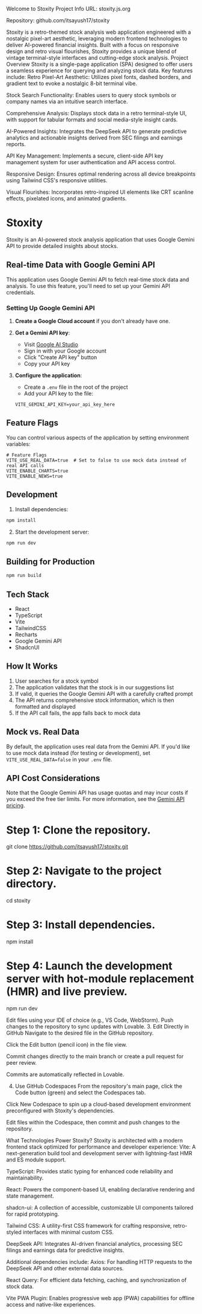 Welcome to Stoxity
Project Info
URL: stoxity.js.org

Repository: github.com/itsayush17/stoxity

Stoxity is a retro-themed stock analysis web application engineered with a nostalgic pixel-art aesthetic, leveraging modern frontend technologies to deliver AI-powered financial insights. Built with a focus on responsive design and retro visual flourishes, Stoxity provides a unique blend of vintage terminal-style interfaces and cutting-edge stock analysis.
Project Overview
Stoxity is a single-page application (SPA) designed to offer users a seamless experience for querying and analyzing stock data. Key features include:
Retro Pixel-Art Aesthetic: Utilizes pixel fonts, dashed borders, and gradient text to evoke a nostalgic 8-bit terminal vibe.

Stock Search Functionality: Enables users to query stock symbols or company names via an intuitive search interface.

Comprehensive Analysis: Displays stock data in a retro terminal-style UI, with support for tabular formats and social media-style insight cards.

AI-Powered Insights: Integrates the DeepSeek API to generate predictive analytics and actionable insights derived from SEC filings and earnings reports.

API Key Management: Implements a secure, client-side API key management system for user authentication and API access control.

Responsive Design: Ensures optimal rendering across all device breakpoints using Tailwind CSS's responsive utilities.

Visual Flourishes: Incorporates retro-inspired UI elements like CRT scanline effects, pixelated icons, and animated gradients.

# Stoxity

Stoxity is an AI-powered stock analysis application that uses Google Gemini API to provide detailed insights about stocks.

## Real-time Data with Google Gemini API

This application uses Google Gemini API to fetch real-time stock data and analysis. To use this feature, you'll need to set up your Gemini API credentials.

### Setting Up Google Gemini API

1. **Create a Google Cloud account** if you don't already have one.
2. **Get a Gemini API key**:
   - Visit [Google AI Studio](https://aistudio.google.com/app/apikey)
   - Sign in with your Google account
   - Click "Create API key" button
   - Copy your API key

3. **Configure the application**:
   - Create a `.env` file in the root of the project
   - Add your API key to the file:
   ```
   VITE_GEMINI_API_KEY=your_api_key_here
   ```

## Feature Flags

You can control various aspects of the application by setting environment variables:

```
# Feature Flags
VITE_USE_REAL_DATA=true  # Set to false to use mock data instead of real API calls
VITE_ENABLE_CHARTS=true
VITE_ENABLE_NEWS=true
```

## Development

1. Install dependencies:
```bash
npm install
```

2. Start the development server:
```bash
npm run dev
```

## Building for Production

```bash
npm run build
```

## Tech Stack

- React
- TypeScript
- Vite
- TailwindCSS
- Recharts
- Google Gemini API
- ShadcnUI

## How It Works

1. User searches for a stock symbol
2. The application validates that the stock is in our suggestions list
3. If valid, it queries the Google Gemini API with a carefully crafted prompt
4. The API returns comprehensive stock information, which is then formatted and displayed
5. If the API call fails, the app falls back to mock data

## Mock vs. Real Data

By default, the application uses real data from the Gemini API. If you'd like to use mock data instead (for testing or development), set `VITE_USE_REAL_DATA=false` in your `.env` file.

## API Cost Considerations

Note that the Google Gemini API has usage quotas and may incur costs if you exceed the free tier limits. For more information, see the [Gemini API pricing](https://ai.google.dev/pricing).

# Step 1: Clone the repository.
git clone https://github.com/itsayush17/stoxity.git

# Step 2: Navigate to the project directory.
cd stoxity

# Step 3: Install dependencies.
npm install

# Step 4: Launch the development server with hot-module replacement (HMR) and live preview.
npm run dev

Edit files using your IDE of choice (e.g., VS Code, WebStorm). Push changes to the repository to sync updates with Lovable.
3. Edit Directly in GitHub
Navigate to the desired file in the GitHub repository.

Click the Edit button (pencil icon) in the file view.

Commit changes directly to the main branch or create a pull request for peer review.

Commits are automatically reflected in Lovable.

4. Use GitHub Codespaces
From the repository's main page, click the Code button (green) and select the Codespaces tab.

Click New Codespace to spin up a cloud-based development environment preconfigured with Stoxity's dependencies.

Edit files within the Codespace, then commit and push changes to the repository.

What Technologies Power Stoxity?
Stoxity is architected with a modern frontend stack optimized for performance and developer experience:
Vite: A next-generation build tool and development server with lightning-fast HMR and ES module support.

TypeScript: Provides static typing for enhanced code reliability and maintainability.

React: Powers the component-based UI, enabling declarative rendering and state management.

shadcn-ui: A collection of accessible, customizable UI components tailored for rapid prototyping.

Tailwind CSS: A utility-first CSS framework for crafting responsive, retro-styled interfaces with minimal custom CSS.

DeepSeek API: Integrates AI-driven financial analytics, processing SEC filings and earnings data for predictive insights.

Additional dependencies include:
Axios: For handling HTTP requests to the DeepSeek API and other external data sources.

React Query: For efficient data fetching, caching, and synchronization of stock data.

Vite PWA Plugin: Enables progressive web app (PWA) capabilities for offline access and native-like experiences.

